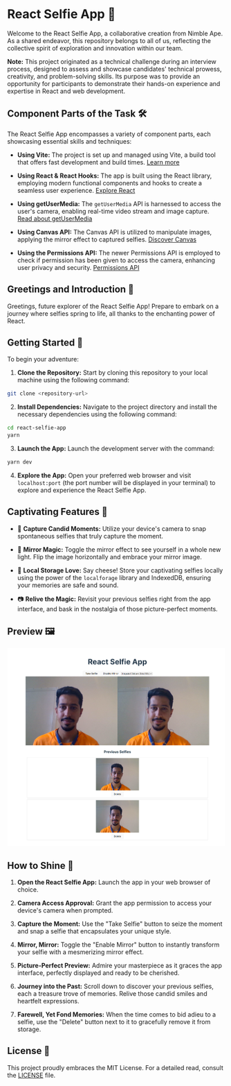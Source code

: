 # React Selfie App 📸

Welcome to the React Selfie App, a collaborative creation from Nimble Ape. As a shared endeavor, this repository belongs to all of us, reflecting the collective spirit of exploration and innovation within our team.

**Note:** This project originated as a technical challenge during an interview process, designed to assess and showcase candidates' technical prowess, creativity, and problem-solving skills. Its purpose was to provide an opportunity for participants to demonstrate their hands-on experience and expertise in React and web development.

## Component Parts of the Task 🛠️

The React Selfie App encompasses a variety of component parts, each showcasing essential skills and techniques:

- **Using Vite:** The project is set up and managed using Vite, a build tool that offers fast development and build times. [Learn more](https://vitejs.dev/)

- **Using React & React Hooks:** The app is built using the React library, employing modern functional components and hooks to create a seamless user experience. [Explore React](https://reactjs.org/)

- **Using getUserMedia:** The `getUserMedia` API is harnessed to access the user's camera, enabling real-time video stream and image capture. [Read about getUserMedia](https://developer.mozilla.org/en-US/docs/Web/API/MediaDevices/getUserMedia)

- **Using Canvas API:** The Canvas API is utilized to manipulate images, applying the mirror effect to captured selfies. [Discover Canvas](https://developer.mozilla.org/en-US/docs/Web/API/Canvas_API)

- **Using the Permissions API:** The newer Permissions API is employed to check if permission has been given to access the camera, enhancing user privacy and security. [Permissions API](https://developer.mozilla.org/en-US/docs/Web/API/Permissions_API)

## Greetings and Introduction 👋

Greetings, future explorer of the React Selfie App! Prepare to embark on a journey where selfies spring to life, all thanks to the enchanting power of React.

## Getting Started 🌟

To begin your adventure:

1. **Clone the Repository:** Start by cloning this repository to your local machine using the following command:

```bash
git clone <repository-url>
```

2. **Install Dependencies:** Navigate to the project directory and install the necessary dependencies using the following command:

```bash
cd react-selfie-app
yarn
```

3. **Launch the App:** Launch the development server with the command:

```bash
yarn dev
```

4. **Explore the App:** Open your preferred web browser and visit `localhost:port` (the port number will be displayed in your terminal) to explore and experience the React Selfie App.

## Captivating Features 🌟

- 📸 **Capture Candid Moments:** Utilize your device's camera to snap spontaneous selfies that truly capture the moment.

- 🔄 **Mirror Magic:** Toggle the mirror effect to see yourself in a whole new light. Flip the image horizontally and embrace your mirror image.

- 💾 **Local Storage Love:** Say cheese! Store your captivating selfies locally using the power of the `localforage` library and IndexedDB, ensuring your memories are safe and sound.

- 📷 **Relive the Magic:** Revisit your previous selfies right from the app interface, and bask in the nostalgia of those picture-perfect moments.

## Preview 🖼️
![React Selfie](src/assets/screenshot.png)

## How to Shine 🌟

1. **Open the React Selfie App:** Launch the app in your web browser of choice.

2. **Camera Access Approval:** Grant the app permission to access your device's camera when prompted.

3. **Capture the Moment:** Use the "Take Selfie" button to seize the moment and snap a selfie that encapsulates your unique style.

4. **Mirror, Mirror:** Toggle the "Enable Mirror" button to instantly transform your selfie with a mesmerizing mirror effect.

5. **Picture-Perfect Preview:** Admire your masterpiece as it graces the app interface, perfectly displayed and ready to be cherished.

6. **Journey into the Past:** Scroll down to discover your previous selfies, each a treasure trove of memories. Relive those candid smiles and heartfelt expressions.

7. **Farewell, Yet Fond Memories:** When the time comes to bid adieu to a selfie, use the "Delete" button next to it to gracefully remove it from storage.
## License 📜

This project proudly embraces the MIT License. For a detailed read, consult the [LICENSE](LICENSE) file.
